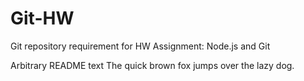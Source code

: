 # Git-HW
Git repository requirement for HW Assignment: Node.js and Git

Arbitrary README text
The quick brown fox jumps over the lazy dog.
